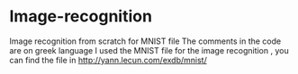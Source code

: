 # Image-recognition
Image recognition from scratch for MNIST file 
The comments in the code are on greek language
I used the MNIST file for the image recognition , you can find the file in http://yann.lecun.com/exdb/mnist/
